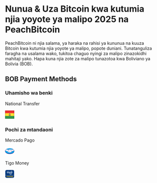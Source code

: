 <body class="payment-methods-page">

# Nunua & Uza Bitcoin kwa kutumia njia yoyote ya malipo 2025 na PeachBitcoin

PeachBitcoin ni njia salama, ya haraka na rahisi ya kununua na kuuza Bitcoin kwa kutumia njia yoyote ya malipo, popote duniani. Tunatanguliza faragha na usalama wako, tukitoa chaguo nyingi za malipo zinazokidhi mahitaji yako. Hapa kuna njia zote za malipo tunazotoa kwa Boliviano ya Bolivia (BOB).

## BOB Payment Methods

### Uhamisho wa benki

<div class="payment-grid">
    <div class="payment-grid-item">
        <p>National Transfer</p> 
        <img src="/img/faq/logoimg/bolivia.jpg" width="30px" height="27px" alt="Nunua bitcoin kwa national transfer bolivia, Uza bitcoin kwa national transfer bolivia">
    </div>
</div>

### Pochi za mtandaoni

<div class="payment-grid">
    <div class="payment-grid-item">
        <p>Mercado Pago</p> 
        <img src="/img/faq/logoimg/mercadopago.png" width="30px" height="27px" alt="Nunua bitcoin kwa Mercado Pago, Uza bitcoin kwa Mercado Pago">
    </div>
    <div class="payment-grid-item">
        <p>Tigo Money</p> 
        <img src="/img/faq/logoimg/tigomoney.png" width="30px" height="27px" alt="Nunua bitcoin kwa Tigo Money, Uza bitcoin kwa Tigo Money">
    </div>
</div>

</body>

